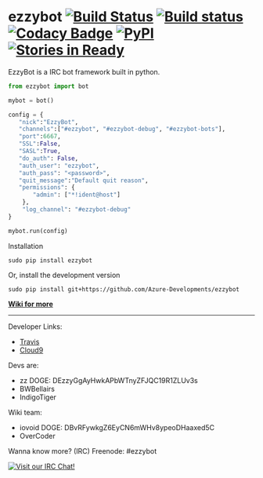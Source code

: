 # ezzybot [![Build Status](https://travis-ci.org/Azure-Developments/ezzybot.svg?branch=master)](https://travis-ci.org/Azure-Developments/ezzybot) [![Build status](https://ci.appveyor.com/api/projects/status/63qr3ivc277p9xwp?svg=true)](https://ci.appveyor.com/project/IndigoTiger/ezzybot) [![Codacy Badge](https://api.codacy.com/project/badge/grade/6f9c84a479754bbb945d6ac4cf4cdbb1)](https://www.codacy.com/app/me_64/ezzybot) [![PyPI](https://img.shields.io/pypi/dm/ezzybot.svg)](https://pypi.python.org/pypi/ezzybot) [![Stories in Ready](https://badge.waffle.io/Azure-Developments/ezzybot.png?label=ready&title=Ready)](https://waffle.io/ezzybot/ezzybot)
EzzyBot is a IRC bot framework built in python.
```python
from ezzybot import bot

mybot = bot()

config = {  
   "nick":"EzzyBot",
   "channels":["#ezzybot", "#ezzybot-debug", "#ezzybot-bots"],
   "port":6667,
   "SSL":False,
   "SASL":True,
   "do_auth": False,
   "auth_user": "ezzybot",
   "auth_pass": "<password>",
   "quit_message":"Default quit reason",
   "permissions": {
       "admin": ["*!ident@host"]
    },
    "log_channel": "#ezzybot-debug"
}

mybot.run(config)
```

Installation
```
sudo pip install ezzybot
```

Or, install the development version

```
sudo pip install git+https://github.com/Azure-Developments/ezzybot
```

**[Wiki for more](https://github.com/Azure-Developments/ezzybot/wiki)**

------------

Developer Links:
* [Travis](https://travis-ci.org/Azure-Developments/ezzybot)
* [Cloud9](https://ide.c9.io/itslukej/ezzybot)

Devs are:
* zz DOGE: DEzzyGgAyHwkAPbWTnyZFJQC19R1ZLUv3s
* BWBellairs
* IndigoTiger

Wiki team:
* iovoid DOGE: DBvRFywkgZ6EyCN6mWHv8ypeoDHaaxed5C
* OverCoder

Wanna know more? (IRC) Freenode: #ezzybot

[![Visit our IRC Chat!](https://kiwiirc.com/buttons/chat.freenode.net/ezzybot.png)](https://kiwiirc.com/client/chat.freenode.net/?nick=ezzy|?&theme=cli#ezzybot)
